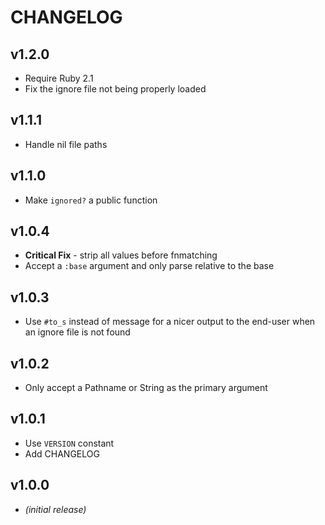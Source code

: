 # CHANGELOG

## v1.2.0

- Require Ruby 2.1
- Fix the ignore file not being properly loaded

## v1.1.1

- Handle nil file paths

## v1.1.0

- Make `ignored?` a public function

## v1.0.4

- **Critical Fix** - strip all values before fnmatching
- Accept a `:base` argument and only parse relative to the base

## v1.0.3

- Use `#to_s` instead of message for a nicer output to the end-user when an ignore file is not found

## v1.0.2

- Only accept a Pathname or String as the primary argument

## v1.0.1

- Use `VERSION` constant
- Add CHANGELOG

## v1.0.0

- _(initial release)_
